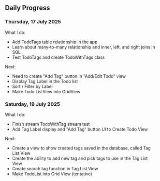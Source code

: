 ## Daily Progress

### Thursday, 17 July 2025

What I do:

- Add TodoTags table relationship in the app
- Learn about many-to-many relationship and inner, left, and right joins in SQL
- Test TodoTags and create TodoWithTags class

Next:

- Need to create "Add Tag" button in "Add/Edit Todo" view
- Display Tag Label in the Todo list
- Sort / Filter by Label
- Make Todo ListView into GridView

### Saturday, 19 July 2025

What I do:

- Finish stream TodoWithTag stream test
- Add Tag Label display and "Add Tag" button UI to Create Todo View

Next:

- Create a view to show created tags saved in the database, called Tag List View
- Create the ability to add new tag and pick tags to use in the Tag List View
- Create search tag function in Tag List View
- Make TodoList into Grid View (tentative)
